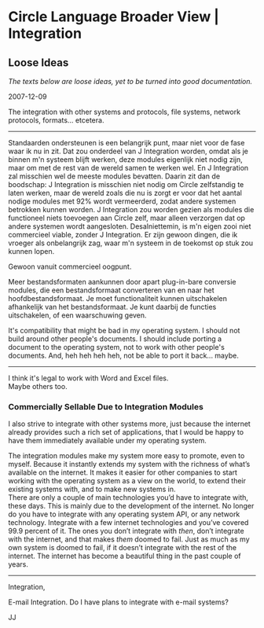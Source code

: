 Circle Language Broader View | Integration
==========================================

Loose Ideas
-----------

*The texts below are loose ideas, yet to be turned into good documentation.*

2007-12-09

The integration with other systems and protocols, file systems, network protocols, formats... etcetera.

-----

Standaarden ondersteunen is een belangrijk punt, maar niet voor de fase waar ik nu in zit. Dat zou onderdeel van J Integration worden, omdat als je binnen m'n systeem blijft werken, deze modules eigenlijk niet nodig zijn, maar om met de rest van de wereld samen te werken wel.
En J Integration zal misschien wel de meeste modules bevatten. Daarin zit dan de boodschap: J Integration is misschien niet nodig om Circle zelfstandig te laten werken, maar de wereld zoals die nu is zorgt er voor dat het aantal nodige modules met 92% wordt vermeerderd, zodat andere systemen betrokken kunnen worden. J Integration zou worden gezien als modules die functioneel niets toevoegen aan Circle zelf, maar alleen verzorgen dat op andere systemen wordt aangesloten. Desalniettemin, is m'n eigen zooi niet commercieel viable, zonder J Integration. Er zijn gewoon dingen, die ik vroeger als onbelangrijk zag, waar m'n systeem in de toekomst op stuk zou kunnen lopen.

Gewoon vanuit commercieel oogpunt.

Meer bestandsformaten aankunnen door apart plug-in-bare conversie modules, die een bestandsformaat converteren van en naar het hoofdbestandsformaat. Je moet functionaliteit kunnen uitschakelen afhankelijk van het bestandsformaat. Je kunt daarbij de functies uitschakelen, of een waarschuwing geven.

It's compatibility that might be bad in my operating system. I should not build around other people's documents. I should include porting a document to the operating system, not to work with other people's documents. And, heh heh heh heh, not be able to port it back... maybe.

-----

I think it's legal to work with Word and Excel files.  
Maybe others too.

### Commercially Sellable Due to Integration Modules

I also strive to integrate with other systems more, just because the internet already provides such a rich set of applications, that I would be happy to have them immediately available under my operating system.

The integration modules make my system more easy to promote, even to myself. Because it instantly extends my system with the richness of what’s available on the internet. It makes it easier for other companies to start working with the operating system as a view on the world, to extend their existing systems with, and to make new systems in.  
There are only a couple of main technologies you’d have to integrate with, these days. This is mainly due to the development of the internet. No longer do you have to integrate with any operating system API, or any network technology. Integrate with a few internet technologies and you’ve covered 99.9 percent of it. The ones you don’t integrate with *then*, don’t integrate with the internet, and that makes *them* doomed to fail. Just as much as my own system is doomed to fail, if it doesn’t integrate with the rest of the internet. The internet has become a beautiful thing in the past couple of years.

-----

Integration,

E-mail Integration.
Do I have plans to integrate with e-mail systems?

JJ